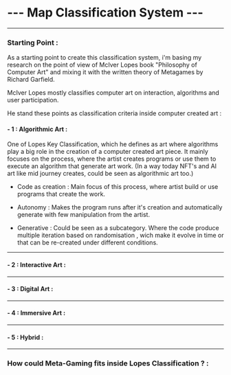 # --- Map Classification System ---

---

### Starting Point :

As a starting point to create this classification system, i'm basing my research on the point of view of McIver Lopes book "Philosophy of Computer Art" and mixing it with the written theory of Metagames by Richard Garfield.

McIver Lopes mostly classifies computer art on interaction, algorithms and user participation.

He stand these points as classification criteria inside computer created art :

#### - 1 : Algorithmic Art :

One of Lopes Key Classification, which he defines as art where algorithms play a big role in the creation of a computer created art piece. It mainly focuses on the process, where the artist creates programs or use them to execute an algorithm that generate art work. (In a way today NFT's and AI art like mid journey creates, could be seen as algorithmic art too.)

- Code as creation : Main focus of this process, where artist build or use programs that create the work. 

- Autonomy : Makes the program runs after it's creation and automatically generate with few manipulation from the artist.

- Generative : Could be seen as a subcategory. Where the code produce multiple iteration based on randomisation , wich make it evolve in time or that can be re-created under different conditions.

___
#### - 2 : Interactive Art :


___
#### - 3 : Digital Art : 


___
#### - 4 : Immersive Art :


---
#### - 5 : Hybrid :


---
### How could Meta-Gaming fits inside Lopes Classification ? :


